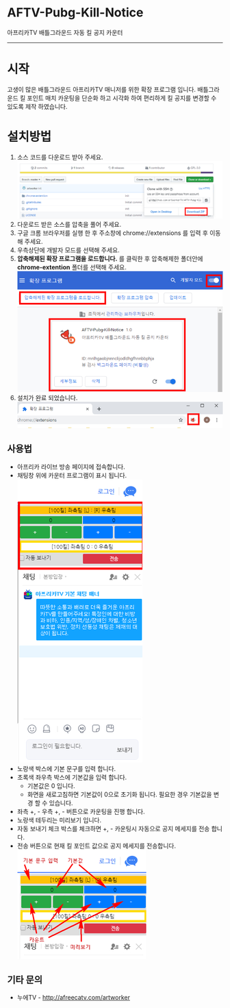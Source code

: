 
# AFTV-Pubg-Kill-Notice
아프리카TV 배틀그라운드 자동 킬 공지 카운터

 ----
 
# 시작

고생이 많은 배틀그라운드 아프리카TV 매니저를 위한 확장 프로그램 입니다.
배틀그라운드 킬 포인트 매치 카운팅을 단순화 하고 시각화 하여 편리하게 킬 공지를 변경할 수 있도록 제작 하였습니다.

# 설치방법

 1. 소스 코드를 다운로드 받아 주세요.
	  ![image1-1](https://github.com/artworkerTV/AFTV-Pubg-Kill-Notice/blob/master/docs/images/image1-1.jpg?raw=true)
 2. 다운로드 받은 소스를 압축을 풀어 주세요.
 3. 구글 크롬 브라우저를 실행 한 후 주소창에 chrome://extensions 를 입력 후 이동해 주세요.
 4. 우측상단에 개발자 모드를 선택해 주세요.
 5. **압축해제된 확장 프로그램을 로드합니다.** 를 클릭한 후 압축해제한 폴더안에 **chrome-extention** 폴더를 선택해 주세요.
	  ![image1-2](https://github.com/artworkerTV/AFTV-Pubg-Kill-Notice/blob/master/docs/images/image1-2.jpg?raw=true)
 6. 설치가 완료 되었습니다.
	  ![image1-3](https://github.com/artworkerTV/AFTV-Pubg-Kill-Notice/blob/master/docs/images/image1-3.jpg?raw=true)

## 사용법

 - 아프리카 라이브 방송 페이지에 접속합니다.
 - 채팅창 위에 카운터 프로그램이 표시 됩니다.
	  ![image2-1](https://github.com/artworkerTV/AFTV-Pubg-Kill-Notice/blob/master/docs/images/image2-1.jpg?raw=true)
 - 노랑색 박스에 기본 문구를 입력 합니다.
 - 초록색 좌우측 박스에 기본값을 입력 합니다. 
	 - 기본값은 0 입니다.
	 - 화면을 새로고침하면 기본값이 0으로 초기화 됩니다. 필요한 경우 기본값을 변경 할 수 있습니다.
 - 좌측 +, - 우측 +, - 버튼으로 카운팅을 진행 합니다.
 - 노랑색 테두리는 미리보기 입니다.
 - 자동 보내기 체크 박스를 체크하면 +, - 카운팅시 자동으로 공지 메세지를 전송 합니다.
 - 전송 버튼으로 현재 킬 포인트 값으로 공지 메세지를 전송합니다.
	  ![image2-2](https://github.com/artworkerTV/AFTV-Pubg-Kill-Notice/blob/master/docs/images/image2-2.jpg?raw=true)

## 기타 문의

 - 누에TV - http://afreecatv.com/artworker
